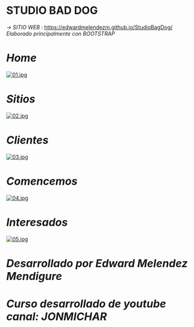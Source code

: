 # STUDIO BAD DOG
_-> SITIO WEB_ : https://edwardmelendezm.github.io/StudioBagDog/
_Elaborado principalmente con *BOOTSTRAP*_

# *Home*
[![01.jpg](https://i.postimg.cc/P5Dyzqyd/01.jpg)](https://postimg.cc/RWMwv42Y)

# *Sitios*
[![02.jpg](https://i.postimg.cc/g0qKQB15/02.jpg)](https://postimg.cc/1gX6NMmc)

# *Clientes*
[![03.jpg](https://i.postimg.cc/Pqk46kVY/03.jpg)](https://postimg.cc/QF01tv3d)

# *Comencemos*
[![04.jpg](https://i.postimg.cc/wvqkpQpB/04.jpg)](https://postimg.cc/HJNM05jG)

# *Interesados*
[![05.jpg](https://i.postimg.cc/MT9mKf6m/05.jpg)](https://postimg.cc/hz7d2j7X)

# _Desarrollado por Edward Melendez Mendigure_
# _Curso desarrollado de youtube *canal: JONMICHAR*_





